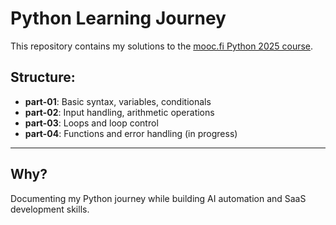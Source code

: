 # Python Learning Journey

This repository contains my solutions to the [mooc.fi Python 2025 course](https://programming-25.mooc.fi/).

## Structure:

- **part-01**: Basic syntax, variables, conditionals  
- **part-02**: Input handling, arithmetic operations  
- **part-03**: Loops and loop control  
- **part-04**: Functions and error handling (in progress)

---

## Why?

Documenting my Python journey while building AI automation and SaaS development skills.

